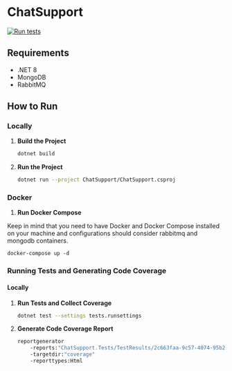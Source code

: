 # ChatSupport
[![Run tests](https://github.com/erailea/chat-support/actions/workflows/test.yml/badge.svg)](https://github.com/erailea/chat-support/actions/workflows/test.yml)
## Requirements

- .NET 8
- MongoDB
- RabbitMQ

## How to Run

### Locally

1. **Build the Project**

    ```bash
    dotnet build
    ```

2. **Run the Project**

    ```bash
    dotnet run --project ChatSupport/ChatSupport.csproj
    ```

### Docker

1. **Run Docker Compose**

Keep in mind that you need to have Docker and Docker Compose installed on your machine and configurations should consider rabbitmq and mongodb containers.

    docker-compose up -d
### Running Tests and Generating Code Coverage

#### Locally

1. **Run Tests and Collect Coverage**


    ```bash
    dotnet test --settings tests.runsettings
    

2. **Generate Code Coverage Report**


    ```bash
    reportgenerator 
        -reports:"ChatSupport.Tests/TestResults/2c663faa-9c57-4074-95b2-25210ec76ac5/coverage.cobertura.xml" 
        -targetdir:"coverage" 
        -reporttypes:Html
